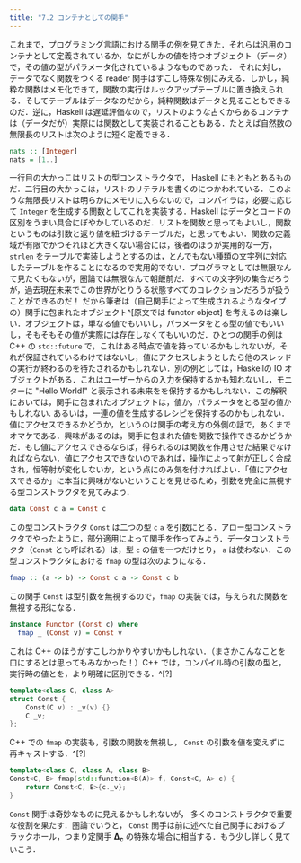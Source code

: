 ```yaml
---
title: "7.2 コンテナとしての関手"
---
```


これまで，プログラミング言語における関手の例を見てきた．それらは汎用のコンテナとして定義されているか，なにがしかの値を持つオブジェクト（データ）で，その値の型がパラメータ化されているようなものであった． それに対し，データでなく関数をつくる reader 関手はすこし特殊な例にみえる．しかし，純粋な関数はメモ化できて，関数の実行はルックアップテーブルに置き換えられる．そしてテーブルはデータなのだから，純粋関数はデータと見ることもできるのだ．逆に，Haskell は遅延評価なので，リストのような古くからあるコンテナは（データだが）実際には関数として実装されることもある．たとえば自然数の無限長のリストは次のように短く定義できる．

```haskell
nats :: [Integer]
nats = [1..]
```

一行目の大かっこはリストの型コンストラクタで， Haskell にもともとあるものだ．二行目の大かっこは，リストのリテラルを書くのにつかわれている．このような無限長リストは明らかにメモリに入らないので，コンパイラは，必要に応じて `Integer` を生成する関数としてこれを実装する．Haskell はデータとコードの区別をうまい具合にぼやかしているのだ．リストを関数と思ってもよいし，関数というものは引数と返り値を紐づけるテーブルだ，と思ってもよい．関数の定義域が有限でかつそれほど大きくない場合には，後者のほうが実用的な一方，`strlen` をテーブルで実装しようとするのは，とんでもない種類の文字列に対応したテーブルを作ることになるので実用的でない．プログラマとしては無限なんて見たくもないが，圏論では無限なんて朝飯前だ．すべての文字列の集合だろうが，過去現在未来でこの世界がとりうる状態すべてのコレクションだろうが扱うことができるのだ！ だから筆者は（自己関手によって生成されるようなタイプの）関手に包まれたオブジェクト^[原文では functor object] を考えるのは楽しい．オブジェクトは，単なる値でもいいし，パラメータをとる型の値でもいいし，そもそもその値が実際には存在しなくてもいいのだ．ひとつの関手の例は C++ の `std::future` で，これはある時点で値を持っているかもしれないが，それが保証されているわけではないし，値にアクセスしようとしたら他のスレッドの実行が終わるのを待たされるかもしれない．別の例としては，Haskellの IO オブジェクトがある．これはユーザーからの入力を保持するかも知れないし，モニターに "Hello World!" と表示される未来をを保持するかもしれない．この解釈においては，関手に包まれたオブジェクトは，値か，パラメータをとる型の値かもしれない. あるいは，一連の値を生成するレシピを保持するのかもしれない．値にアクセスできるかどうか，というのは関手の考え方の外側の話で，あくまでオマケである．興味があるのは，関手に包まれた値を関数で操作できるかどうかだ．もし値にアクセスできるならば，得られるのは関数を作用させた結果でなければならない．値にアクセスできないのであれば，操作によって射が正しく合成され，恒等射が変化しないか，という点にのみ気を付ければよい．「値にアクセスできるか」に本当に興味がないということを見せるため，引数を完全に無視する型コンストラクタを見てみよう．

```haskell
data Const c a = Const c
```

この型コンストラクタ `Const` は二つの型 `c` `a` を引数にとる．アロー型コンストラクタでやったように，部分適用によって関手を作ってみよう．データコンストラクタ（`Const` とも呼ばれる）は，型 `c` の値を一つだけとり， `a` は使わない．この型コンストラクタにおける `fmap` の型は次のようになる．

```haskell
fmap :: (a -> b) -> Const c a -> Const c b
```

この関手 `Const` は型引数を無視するので，`fmap` の実装では，与えられた関数を無視する形になる．

```haskell
instance Functor (Const c) where
  fmap _ (Const v) = Const v
```

これは C++ のほうがすこしわかりやすいかもしれない．（まさかこんなことを口にするとは思ってもみなかった！）C++ では，コンパイル時の引数の型と，実行時の値とを，より明確に区別できる．^[?]

```cpp
template<class C, class A>
struct Const {
    Const(C v) : _v(v) {}
    C _v;
};
```

C++ での `fmap` の実装も，引数の関数を無視し， `Const` の引数を値を変えずに再キャストする．^[?]

```cpp
template<class C, class A, class B>
Const<C, B> fmap(std::function<B(A)> f, Const<C, A> c) {
    return Const<C, B>{c._v};
}
```

`Const` 関手は奇妙なものに見えるかもしれないが， 多くのコンストラクタで重要な役割を果たす．圏論でいうと， `Const` 関手は前に述べた自己関手におけるブラックホール，つまり定関手 $\mathbf{\Delta_c}$ の特殊な場合に相当する．もう少し詳しく見ていこう．

